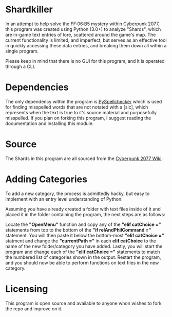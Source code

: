 # Shardkiller

In an attempt to help solve the FF:06:B5 mystery within Cyberpunk 2077, this program was created using Python (3.0+) to analyze "Shards", 
which are in-game text entries of lore, scattered around the game's map. The current functionality is limited, and imperfect, but serves
as an effective tool in quickly accessing these data entries, and breaking them down all within a single program.

Please keep in mind that there is no GUI for this program, and it is operated through a CLI.

# Dependencies

The only dependency within the program is [PySpellchecker](https://pypi.org/project/pyspellchecker/) which is used for finding misspelled words that are not
notated with a [sic], which represents when the text is true to it's source material and purposefully misspelled. If you plan on forking this program, I suggest reading the 
documentation and installing this module.

# Source

The Shards in this program are all sourced from the [Cyberpunk 2077 Wiki](https://cyberpunk.fandom.com/wiki/Cyberpunk_2077_Shards). 

# Adding Categories

To add a new category, the process is admittedly hacky, but easy to implement with an entry level understanding of Python. 

Assuming you have already created a folder with text files inside of it and placed it in the folder containing the program, the next steps are as follows:

Locate the **"OpenMenu"** function and copy any of the **"elif catChoice ="** statements from top to the bottom of the **"if relAndPhilCommand ="** statement.
You will then paste it below the bottom-most **"elif catChoice ="** statment and change the **"currentPath ="** in each **elif catChoice** to the name of the new folder/category
you have added. Lastly, you will start the program and change each of the **"elif catChoice ="** statements to match the numbered list of categories shown in the output.
Restart the program, and you should now be able to perform functions on text files in the new category.


# Licensing
This program is open source and available to anyone whon wishes to fork the repo and improve on it.


